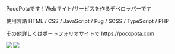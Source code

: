 PocoPotaです！Webサイト/サービスを作るデベロッパーです

使用言語
HTML / CSS / JavaScript / Pug / SCSS / TypeScript / PHP

その他詳しくはポートフォリオサイトで
https://pocopota.com

  <img align="left" src="https://github-readme-stats.vercel.app/api/top-langs/?username=PocoPota" />
  <img align="left" src="https://github-readme-stats.vercel.app/api?username=PocoPota&count_private=true&show_icons=true" />
